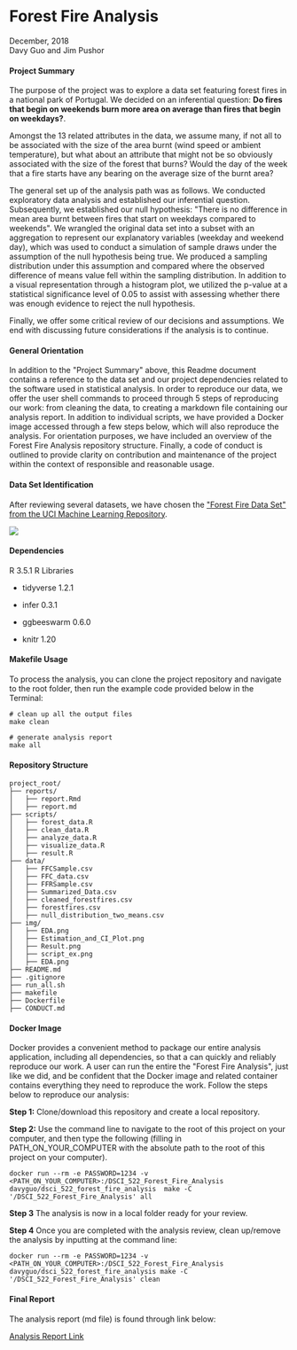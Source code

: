 # Forest Fire Analysis

December, 2018                               
Davy Guo and Jim Pushor    

#### Project Summary

The purpose of the project was to explore a data set featuring forest fires in a national park of Portugal. We decided on an inferential question: **Do fires that begin on weekends burn more area on average than fires that begin on weekdays?**.

Amongst the 13 related attributes in the data, we assume many, if not all to be associated with the size of the area burnt (wind speed or ambient temperature), but what about an attribute that might not be so obviously associated with the size of the forest that burns? Would the day of the week that a fire starts have any bearing on the average size of the burnt area?

The general set up of the analysis path was as follows. We conducted exploratory data analysis and established our inferential question. Subsequently, we established our null hypothesis: "There is no difference in mean area burnt between fires that start on weekdays compared to weekends". We wrangled the original data set into a subset with an aggregation to represent our explanatory variables (weekday and weekend day), which was used to conduct a simulation of sample draws under the assumption of the null hypothesis being true. We produced a sampling distribution under this assumption and compared where the observed difference of means value fell within the sampling distribution. In addition to a visual representation through a histogram plot, we utilized the p-value at a statistical significance level of 0.05 to assist with assessing whether there was enough evidence to reject the null hypothesis.

Finally, we offer some critical review of our decisions and assumptions. We end with discussing future considerations if the analysis is to continue.

#### General Orientation
In addition to the "Project Summary" above, this Readme document contains a reference to the data set and our project dependencies related to the software used in statistical analysis. In order to reproduce our data, we offer the user shell commands to proceed through 5 steps of reproducing our work: from cleaning the data, to creating a markdown file containing our analysis report. In addition to individual scripts, we have provided a Docker image accessed through a few steps below, which will also reproduce the analysis. For orientation purposes, we have included an overview of the Forest Fire Analysis repository structure. Finally, a code of conduct is outlined to provide clarity on contribution and maintenance of the project within the context of responsible and reasonable usage.

#### Data Set Identification
After reviewing several datasets, we have chosen the ["Forest Fire Data Set" from the UCI Machine Learning Repository](https://archive.ics.uci.edu/ml/datasets/Forest+Fires).


![](img/script_ex.png)

#### Dependencies
R 3.5.1
R Libraries

* tidyverse 1.2.1

* infer 0.3.1

* ggbeeswarm 0.6.0

* knitr 1.20

#### Makefile Usage

To process the analysis, you can clone the project repository and navigate to the root folder, then run the example code provided below in the Terminal:

```
# clean up all the output files
make clean

# generate analysis report
make all
```

#### Repository Structure

```
project_root/
├── reports/
│   ├── report.Rmd
│   ├── report.md
├── scripts/
│   ├── forest_data.R
│   ├── clean_data.R
│   ├── analyze_data.R
│   ├── visualize_data.R
│   ├── result.R
├── data/
│   ├── FFCSample.csv
│   ├── FFC_data.csv
│   ├── FFRSample.csv
│   ├── Summarized_Data.csv
│   ├── cleaned_forestfires.csv
│   ├── forestfires.csv
│   ├── null_distribution_two_means.csv
├── img/
│   ├── EDA.png
│   ├── Estimation_and_CI_Plot.png
│   ├── Result.png
│   ├── script_ex.png
│   ├── EDA.png
├── README.md
├── .gitignore
├── run_all.sh
├── makefile
├── Dockerfile
├── CONDUCT.md

```

#### Docker Image

Docker provides a convenient method to package our entire analysis application, including all dependencies, so that a can quickly and reliably reproduce our work. A user can run the entire the "Forest Fire Analysis", just like we did, and be confident that the Docker image and related container contains everything they need to reproduce the work. Follow the steps below to reproduce our analysis:

**Step 1:** Clone/download this repository and create a local repository.

**Step 2:** Use the command line to navigate to the root of this project on your computer, and then type the following (filling in PATH_ON_YOUR_COMPUTER with the absolute path to the root of this project on your computer).

```docker run --rm -e PASSWORD=1234 -v <PATH_ON_YOUR_COMPUTER>:/DSCI_522_Forest_Fire_Analysis davyguo/dsci_522_forest_fire_analysis  make -C '/DSCI_522_Forest_Fire_Analysis' all```

**Step 3** The analysis is now in a local folder ready for your review.

**Step 4** Once you are completed with the analysis review, clean up/remove the analysis by inputting at the command line:

```docker run --rm -e PASSWORD=1234 -v <PATH_ON_YOUR_COMPUTER>:/DSCI_522_Forest_Fire_Analysis davyguo/dsci_522_forest_fire_analysis make -C '/DSCI_522_Forest_Fire_Analysis' clean```


#### Final Report

The analysis report (md file) is found through link below:

[Analysis Report Link](https://github.com/UBC-MDS/DSCI_522_Forest_Fire_Analysis/blob/master/reports/Report.md)
